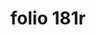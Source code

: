 ---
layout: edition
title: folio 181r
manuscript: Turin, Biblioteca Nazionale, MS N.III.19
sigla: T
iip: t181r.tif
milestone: 361
---